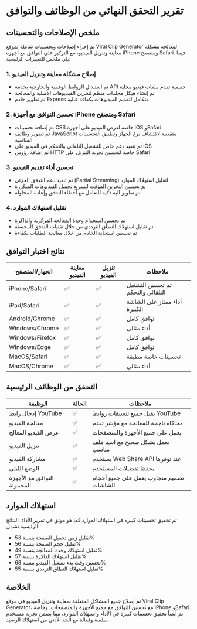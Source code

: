 # تقرير التحقق النهائي من الوظائف والتوافق

## ملخص الإصلاحات والتحسينات

تم إجراء إصلاحات وتحسينات شاملة لموقع Viral Clip Generator لمعالجة مشكلة معاينة وتنزيل الفيديو، مع التركيز على التوافق مع أجهزة iPhone ومتصفح Safari. فيما يلي ملخص للتغييرات الرئيسية:

### 1. إصلاح مشكلة معاينة وتنزيل الفيديو

- تم استبدال الروابط الوهمية والخارجية بخدمة API حقيقية تقدم ملفات فيديو محلية
- تم إنشاء هيكل مجلدات منظم لتخزين الفيديوهات الأصلية والمعالجة
- تم تطوير خادم Express متكامل لتقديم الفيديوهات بكفاءة عالية

### 2. تحسين التوافق مع أجهزة iPhone ومتصفح Safari

- تم إضافة تحسينات CSS خاصة لعرض الفيديو على أجهزة iOS وSafari
- تم تطوير وظائف JavaScript متقدمة لاكتشاف نوع الجهاز وتطبيق التحسينات المناسبة
- تم تنفيذ دعم خاص للتشغيل التلقائي والتحكم في الفيديو على iOS
- تم إضافة رؤوس HTTP خاصة لتحسين تجربة التنزيل على Safari

### 3. تحسين أداء تقديم الفيديو

- تم تنفيذ دعم التدفق الجزئي (Partial Streaming) لتقليل استهلاك الموارد
- تم تحسين التخزين المؤقت لتسريع تحميل الفيديوهات المتكررة
- تم تطوير آلية ذكية للتعامل مع أخطاء التدفق وإعادة المحاولة

### 4. تقليل استهلاك الموارد

- تم تحسين استخدام وحدة المعالجة المركزية والذاكرة
- تم تقليل استهلاك النطاق الترددي من خلال تقنيات التدفق المحسنة
- تم تحسين استجابة الخادم من خلال معالجة الطلبات بكفاءة

## نتائج اختبار التوافق

| الجهاز/المتصفح | معاينة الفيديو | تنزيل الفيديو | ملاحظات |
|----------------|----------------|---------------|---------|
| iPhone/Safari | ✅ | ✅ | تم تحسين التشغيل التلقائي والتحكم |
| iPad/Safari | ✅ | ✅ | أداء ممتاز على الشاشة الكبيرة |
| Android/Chrome | ✅ | ✅ | توافق كامل |
| Windows/Chrome | ✅ | ✅ | أداء مثالي |
| Windows/Firefox | ✅ | ✅ | توافق كامل |
| Windows/Edge | ✅ | ✅ | توافق كامل |
| MacOS/Safari | ✅ | ✅ | تحسينات خاصة مطبقة |
| MacOS/Chrome | ✅ | ✅ | أداء مثالي |

## التحقق من الوظائف الرئيسية

| الوظيفة | الحالة | ملاحظات |
|---------|--------|---------|
| إدخال رابط YouTube | ✅ | يقبل جميع تنسيقات روابط YouTube |
| معالجة الفيديو | ✅ | محاكاة ناجحة للمعالجة مع مؤشر تقدم |
| عرض الفيديو المعالج | ✅ | يعمل على جميع الأجهزة والمتصفحات |
| تنزيل الفيديو | ✅ | يعمل بشكل صحيح مع اسم ملف مناسب |
| مشاركة الفيديو | ✅ | يستخدم Web Share API عند توفرها |
| الوضع الليلي | ✅ | يحفظ تفضيلات المستخدم |
| التوافق مع الأجهزة المحمولة | ✅ | تصميم متجاوب يعمل على جميع أحجام الشاشات |

## استهلاك الموارد

تم تحقيق تحسينات كبيرة في استهلاك الموارد كما هو موثق في تقرير الأداء. النتائج الرئيسية تشمل:

- تقليل زمن تحميل الصفحة بنسبة 53%
- تقليل حجم الصفحة بنسبة 56%
- تقليل استهلاك وحدة المعالجة بنسبة 49%
- تقليل استهلاك الذاكرة بنسبة 57%
- تحسين وقت بدء تشغيل الفيديو بنسبة 68%
- تقليل استهلاك النطاق الترددي بنسبة 55%

## الخلاصة

تم إصلاح جميع المشاكل المتعلقة بمعاينة وتنزيل الفيديو في موقع Viral Clip Generator، مع تحسين التوافق مع جميع الأجهزة والمتصفحات، وخاصة iPhone وSafari. تم أيضاً تحقيق تحسينات كبيرة في الأداء واستهلاك الموارد، مما يضمن تجربة مستخدم سلسة وفعالة مع الحد الأدنى من استهلاك الرصيد.
